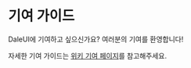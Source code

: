 # 기여 가이드

DaleUI에 기여하고 싶으신가요? 여러분의 기여를 환영합니다!

자세한 기여 가이드는 [위키 기여 페이지](https://github.com/DaleStudy/daleui/wiki/Contributing)를 참고해주세요.
